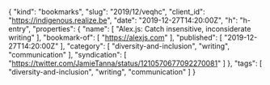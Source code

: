 {
  "kind": "bookmarks",
  "slug": "2019/12/veqhc",
  "client_id": "https://indigenous.realize.be",
  "date": "2019-12-27T14:20:00Z",
  "h": "h-entry",
  "properties": {
    "name": [
      "Alex.js: Catch insensitive, inconsiderate writing"
    ],
    "bookmark-of": [
      "https://alexjs.com"
    ],
    "published": [
      "2019-12-27T14:20:00Z"
    ],
    "category": [
      "diversity-and-inclusion",
      "writing",
      "communication"
    ],
    "syndication": [
      "https://twitter.com/JamieTanna/status/1210570677092270081"
    ]
  },
  "tags": [
    "diversity-and-inclusion",
    "writing",
    "communication"
  ]
}
